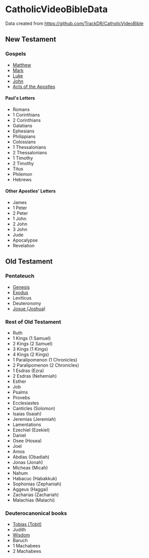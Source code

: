 # CatholicVideoBibleData

Data created from https://github.com/TrackDR/CatholicVideoBible

## New Testament

### Gospels
- [Matthew](NT/Matthew)
- [Mark](NT/Mark)
- [Luke](NT/Luke) 
- [John](NT/John)
- [Acts of the Apostles](NT/Acts)

#### Paul's Letters
- Romans
- 1 Corinthians
- 2 Corinthians
- Galatians
- Ephesians
- Philippians
- Colossians
- 1 Thessalonians
- 2 Thessalonians
- 1 Timothy
- 2 Timothy
- Titus
- Philemon
- Hebrews

#### Other Apostles' Letters
- James
- 1 Peter
- 2 Peter
- 1 John
- 2 John
- 3 John
- Jude
- Apocalypse
- Revelation

## Old Testament

### Pentateuch
- [Genesis](OT/Genesis)
- [Exodus](OT/Exodus)
- Leviticus
- Deuteronomy
- [Josue (Joshua)](OT/Josue)

### Rest of Old Testament
- Ruth
- 1 Kings (1 Samuel)
- 2 Kings (2 Samuel)
- 3 Kings (1 Kings)
- 4 Kings (2 Kings)
- 1 Paralipomenon (1 Chronicles)
- 2 Paralipomenon (2 Chronicles)
- 1 Esdras (Ezra)
- 2 Esdras (Nehemiah)
- Esther
- Job
- Psalms
- Provebs
- Ecclesiastes
- Canticles (Solomon)
- Isaias (Isaiah)
- Jeremias (Jeremiah)
- Lamentations
- Ezechiel (Ezekiel)
- Daniel
- Osee (Hosea)
- Joel
- Amos
- Abdias (Obadiah)
- Jonas (Jonah)
- Micheas (Micah)
- Nahum
- Habacuc (Habakkuk)
- Sophonias (Zephaniah)
- Aggeus (Haggai)
- Zacharias (Zachariah)
- Malachias (Malachi)

### Deuterocanonical books
- [Tobias (Tobit)](OT/Tobias)
- Judith
- [Wisdom](OT/Wisdom)
- Baruch
- 1 Machabees
- 2 Machabees
